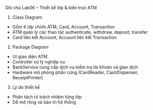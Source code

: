 Ghi chú Lab06 – Thiết kế lớp & kiến trúc ATM
1. Class Diagram
- Gồm 4 lớp chính ATM, Card, Account, Transaction
- ATM quản lý các thao tác authenticate, withdraw, deposit, transfer
- Card liên kết Account, Account liên kết Transaction
2. Package Diagram
- UI giao diện ATM
- Controller xử lý nghiệp vụ
- BankService cung cấp dịch vụ kiểm tra tài khoản và giao dịch
- Hardware mô phỏng phần cứng (CardReader, CashDispenser, ReceiptPrinter)
3. Lý do thiết kế
- Phân tách rõ trách nhiệm từng lớp
- Dễ mở rộng và bảo trì hệ thống
